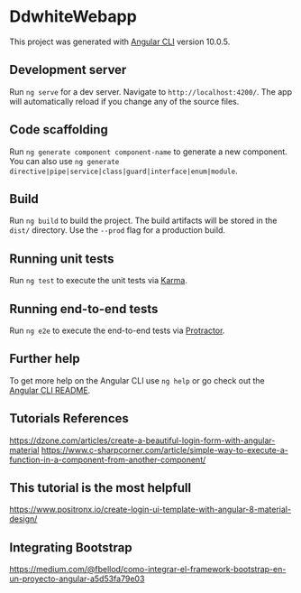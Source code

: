 # DdwhiteWebapp

This project was generated with [Angular CLI](https://github.com/angular/angular-cli) version 10.0.5.

## Development server

Run `ng serve` for a dev server. Navigate to `http://localhost:4200/`. The app will automatically reload if you change any of the source files.

## Code scaffolding

Run `ng generate component component-name` to generate a new component. You can also use `ng generate directive|pipe|service|class|guard|interface|enum|module`.

## Build

Run `ng build` to build the project. The build artifacts will be stored in the `dist/` directory. Use the `--prod` flag for a production build.

## Running unit tests

Run `ng test` to execute the unit tests via [Karma](https://karma-runner.github.io).

## Running end-to-end tests

Run `ng e2e` to execute the end-to-end tests via [Protractor](http://www.protractortest.org/).

## Further help

To get more help on the Angular CLI use `ng help` or go check out the [Angular CLI README](https://github.com/angular/angular-cli/blob/master/README.md).


## Tutorials References
https://dzone.com/articles/create-a-beautiful-login-form-with-angular-material
https://www.c-sharpcorner.com/article/simple-way-to-execute-a-function-in-a-component-from-another-component/
## This tutorial is the most helpfull
https://www.positronx.io/create-login-ui-template-with-angular-8-material-design/
## Integrating Bootstrap
https://medium.com/@fbellod/como-integrar-el-framework-bootstrap-en-un-proyecto-angular-a5d53fa79e03